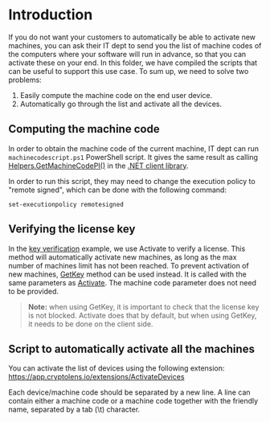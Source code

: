 # Introduction

If you do not want your customers to automatically be able to activate new machines, you can ask their IT dept to send you the list of machine codes of the computers where your software
will run in advance, so that you can activate these on your end. In this folder, we have compiled the scripts that can be useful to support this use case. To sum up, we need to solve two problems:

1. Easily compute the machine code on the end user device.
2. Automatically go through the list and activate all the devices.

## Computing the machine code 
In order to obtain the machine code of the current machine, IT dept can run `machinecodescript.ps1` PowerShell script. It gives the same result as calling [Helpers.GetMachineCodePI()](https://help.cryptolens.io/api/dotnet/api/SKM.V3.Methods.Helpers.html#SKM_V3_Methods_Helpers_GetMachineCodePI) in the [.NET client library](https://github.com/cryptolens/cryptolens-dotnet).

In order to run this script, they may need to change the execution policy to "remote signed", which can be done with the following command:

```
set-executionpolicy remotesigned
```

## Verifying the license key
In the [key verification](https://help.cryptolens.io/examples/key-verification) example, we use Activate to verify a license. This method will automatically activate new machines, as long as the max number of machines limit has not been reached. To prevent activation of new machines, [GetKey](https://help.cryptolens.io/api/dotnet/api/SKM.V3.Methods.Key.html#SKM_V3_Methods_Key_GetKey_System_String_SKM_V3_Models_KeyInfoModel_) method can be used instead. It is called with the same parameters as [Activate](https://help.cryptolens.io/api/dotnet/api/SKM.V3.Methods.Key.html#SKM_V3_Methods_Key_Activate_System_String_SKM_V3_Models_ActivateModel_). The machine code parameter does not need to be provided.

> **Note:** when using GetKey, it is important to check that the license key is not blocked. Activate does that by default, but when using GetKey, it needs to be done on the client side.

## Script to automatically activate all the machines
You can activate the list of devices using the following extension: https://app.cryptolens.io/extensions/ActivateDevices

Each device/machine code should be separated by a new line. A line can contain either a machine code or a machine code together with the friendly name, separated by a tab (\t) character.
